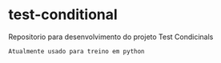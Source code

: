 # test-conditional

Repositorio para desenvolvimento do projeto Test Condicinals 

    Atualmente usado para treino em python 